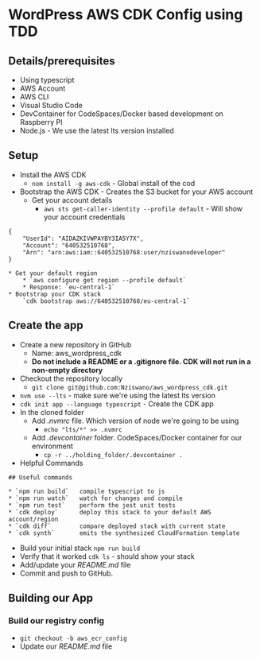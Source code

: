 # WordPress AWS CDK Config using TDD
## Details/prerequisites
* Using typescript
* AWS Account
* AWS CLI
* Visual Studio Code
* DevContainer for CodeSpaces/Docker based development on Raspberry PI
* Node.js - We use the latest lts version installed

## Setup
* Install the AWS CDK
	* `nom install -g aws-cdk` - Global install of the cod
* Bootstrap the AWS CDK - Creates the S3 bucket for your AWS account
	* Get your account details
		* `aws sts get-caller-identity --profile default` - Will show your account credentials
```
{
    "UserId": "AIDAZKIVWPAYBY3IA5Y7X",
    "Account": "640532510768",
    "Arn": "arn:aws:iam::640532510768:user/nziswanodeveloper"
}
```
	* Get your default region
		* `aws configure get region --profile default`
		* Response: `eu-central-1`
	* Bootstrap your CDK stack
		`cdk bootstrap aws://640532510768/eu-central-1`
## Create the app
* Create a new repository in GitHub
	* Name: aws_wordpress_cdk
	* **Do not include a README or a .gitignore file. CDK will not run in a non-empty directory**
* Checkout the repository locally
	* `git clone git@github.com:Nziswano/aws_wordpress_cdk.git`
* `nvm use --lts` - make sure we're using the latest lts version
* `cdk init app --language typescript` - Create the CDK app
* In the cloned folder
	* Add *.nvmrc* file. Which version of node we're going to be using
		* `echo "lts/*" >> .nvmrc `
	* Add *.devcontainer* folder. CodeSpaces/Docker container for our environment
		* `cp -r ../holding_folder/.devcontainer .`
* Helpful Commands
```
## Useful commands

* `npm run build`   compile typescript to js
* `npm run watch`   watch for changes and compile
* `npm run test`    perform the jest unit tests
* `cdk deploy`      deploy this stack to your default AWS account/region
* `cdk diff`        compare deployed stack with current state
* `cdk synth`       emits the synthesized CloudFormation template
```
* Build your initial stack `npm run build`
* Verify that it worked `cdk ls` - should show your stack
* Add/update your *README.md* file
* Commit and push to GitHub.
## Building our App
### Build our registry config
* `git checkout -b aws_ecr_config`
* Update our *README.md* file
